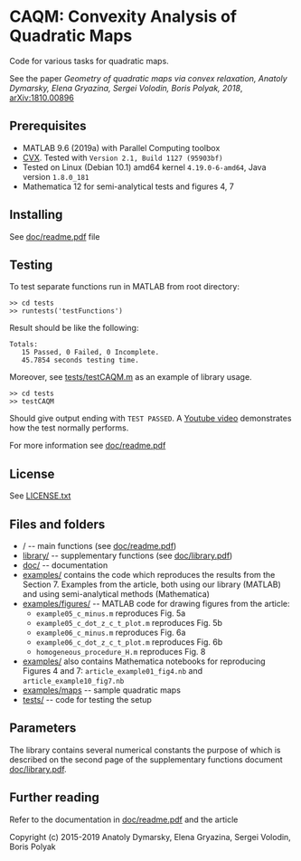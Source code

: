 # CAQM: Convexity Analysis of Quadratic Maps

Code for various tasks for quadratic maps.

See the paper <i>Geometry of quadratic maps via convex relaxation, Anatoly Dymarsky, Elena Gryazina, Sergei Volodin, Boris Polyak, 2018</i>, <a href="https://arxiv.org/abs/1810.00896">arXiv:1810.00896</a>

## Prerequisites
* MATLAB 9.6 (2019a) with Parallel Computing toolbox
* <a href="http://cvxr.com/cvx/download/">CVX</a>. Tested with `Version 2.1, Build 1127 (95903bf)`
* Tested on Linux (Debian 10.1) amd64 kernel `4.19.0-6-amd64`, Java version `1.8.0_181`
* Mathematica 12 for semi-analytical tests and figures 4, 7

## Installing
See [doc/readme.pdf](doc/readme.pdf) file

## Testing
To test separate functions run in MATLAB from root directory:
```
>> cd tests
>> runtests('testFunctions')
```

Result should be like the following:
```
Totals:
   15 Passed, 0 Failed, 0 Incomplete.
   45.7854 seconds testing time.
```

Moreover, see [tests/testCAQM.m](tests/testCAQM.m) as an example of library usage.

```
>> cd tests
>> testCAQM
```

Should give output ending with `TEST PASSED`.
A [Youtube video](https://youtu.be/Ikh_GDHnu-4 "Certificate cutting: z_max test") demonstrates how the test normally performs.

For more information see [doc/readme.pdf](doc/readme.pdf)

## License
See [LICENSE.txt](LICENSE.txt)

## Files and folders
* / -- main functions (see [doc/readme.pdf](doc/readme.pdf))
* [library/](library/) -- supplementary functions (see [doc/library.pdf](doc/library.pdf))
* [doc/](doc/) -- documentation
* [examples/](examples/) contains the code which reproduces the results from the Section 7. Examples from the article, both using our library (MATLAB) and using semi-analytical methods (Mathematica)
* [examples/figures/](examples/figures/) -- MATLAB code for drawing figures from the article:
  - `example05_c_minus.m` reproduces Fig. 5a
  - `example05_c_dot_z_c_t_plot.m` reproduces Fig. 5b
  - `example06_c_minus.m` reproduces Fig. 6a
  - `example06_c_dot_z_c_t_plot.m` reproduces Fig. 6b
  - `homogeneous_procedure_H.m` reproduces Fig. 8
* [examples/](examples/) also contains Mathematica notebooks for reproducing Figures 4 and 7: `article_example01_fig4.nb` and `article_example10_fig7.nb`
* [examples/maps](examples/maps/) -- sample quadratic maps
* [tests/](tests/) -- code for testing the setup

## Parameters
The library contains several numerical constants the purpose of which is described on the second page of the supplementary functions document [doc/library.pdf](doc/library.pdf).

## Further reading
Refer to the documentation in [doc/readme.pdf](doc/readme.pdf) and the article

Copyright (c) 2015-2019 Anatoly Dymarsky, Elena Gryazina, Sergei Volodin, Boris Polyak
